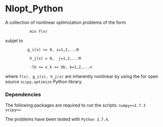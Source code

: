 # Nlopt_Python

A collection of nonlinear optimization problems of the form

``            min f(x)                ``

subjet to   

``           g_i(x) >= 0, i=1,2,...N  ``

``            h_j(x) = 0,  j=1,2,...M `` 

``            -lb <= x_k <= Ub, k=1,2,...n ``

where `f(x), g_i(x), h_j(x)` are inherently nonlinear by using the for open source `scipy.optimize` Python library.

### Dependencies
The following packages are required to run the scripts:
` numpy>=1.7.3
  scipy>=
`

The problems have been tested with `Python 3.7.4`.
